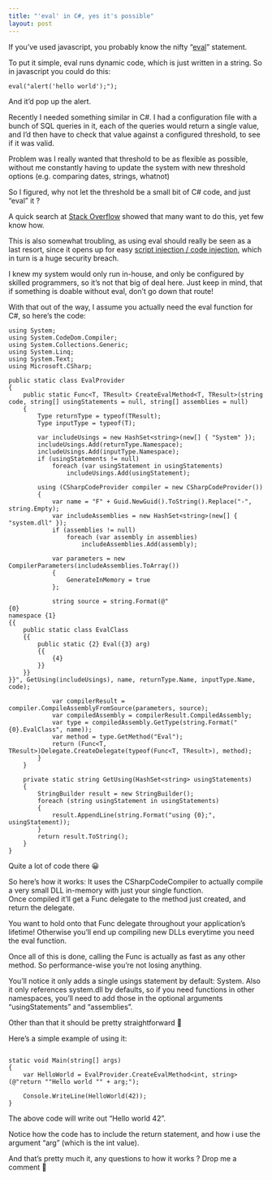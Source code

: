 ```yaml
---
title: "'eval' in C#, yes it's possible"
layout: post
---
```


If you’ve used javascript, you probably know the nifty “[eval](http://www.w3schools.com/jsref/jsref_eval.asp)” statement.

To put it simple, eval runs dynamic code, which is just written in a string. So in javascript you could do this:

```
eval("alert('hello world');");
```

And it’d pop up the alert.

Recently I needed something similar in C#. I had a configuration file with a bunch of SQL queries in it, each of the queries would return a single value, and I’d then have to check that value against a configured threshold, to see if it was valid.

Problem was I really wanted that threshold to be as flexible as possible, without me constantly having to update the system with new threshold options (e.g. comparing dates, strings, whatnot)

So I figured, why not let the threshold be a small bit of C# code, and just “eval” it ?

A quick search at [Stack Overflow](http://stackoverflow.com/) showed that many want to do this, yet few know how.

This is also somewhat troubling, as using eval should really be seen as a last resort, since it opens up for easy [script injection / code injection](http://en.wikipedia.org/wiki/Code_injection), which in turn is a huge security breach.

I knew my system would only run in-house, and only be configured by skilled programmers, so it’s not that big of deal here. Just keep in mind, that if something is doable without eval, don’t go down that route!

With that out of the way, I assume you actually need the eval function for C#, so here’s the code:

```
using System;
using System.CodeDom.Compiler;
using System.Collections.Generic;
using System.Linq;
using System.Text;
using Microsoft.CSharp;

public static class EvalProvider
{
	public static Func<T, TResult> CreateEvalMethod<T, TResult>(string code, string[] usingStatements = null, string[] assemblies = null)
	{
		Type returnType = typeof(TResult);
		Type inputType = typeof(T);

		var includeUsings = new HashSet<string>(new[] { "System" });
		includeUsings.Add(returnType.Namespace);
		includeUsings.Add(inputType.Namespace);
		if (usingStatements != null)
			foreach (var usingStatement in usingStatements)
				includeUsings.Add(usingStatement);

		using (CSharpCodeProvider compiler = new CSharpCodeProvider())
		{
			var name = "F" + Guid.NewGuid().ToString().Replace("-", string.Empty);
			var includeAssemblies = new HashSet<string>(new[] { "system.dll" });
			if (assemblies != null)
				foreach (var assembly in assemblies)
					includeAssemblies.Add(assembly);

			var parameters = new CompilerParameters(includeAssemblies.ToArray())
			{
				GenerateInMemory = true
			};

			string source = string.Format(@"
{0}
namespace {1}
{{
	public static class EvalClass
	{{
		public static {2} Eval({3} arg)
		{{
			{4}
		}}
	}}
}}", GetUsing(includeUsings), name, returnType.Name, inputType.Name, code);

			var compilerResult = compiler.CompileAssemblyFromSource(parameters, source);
			var compiledAssembly = compilerResult.CompiledAssembly;
			var type = compiledAssembly.GetType(string.Format("{0}.EvalClass", name));
			var method = type.GetMethod("Eval");
			return (Func<T, TResult>)Delegate.CreateDelegate(typeof(Func<T, TResult>), method);
		}
	}

	private static string GetUsing(HashSet<string> usingStatements)
	{
		StringBuilder result = new StringBuilder();
		foreach (string usingStatement in usingStatements)
		{
			result.AppendLine(string.Format("using {0};", usingStatement));
		}
		return result.ToString();
	}
}
```

Quite a lot of code there 😀

So here’s how it works: It uses the CSharpCodeCompiler to actually compile a very small DLL in-memory with just your single function.  
Once compiled it’ll get a Func<t tresult=""> delegate to the method just created, and return the delegate.</t>

You want to hold onto that Func delegate throughout your application’s lifetime! Otherwise you’ll end up compiling new DLLs everytime you need the eval function.

Once all of this is done, calling the Func is actually as fast as any other method. So performance-wise you’re not losing anything.

You’ll notice it only adds a single usings statement by default: System. Also it only references system.dll by defaults, so if you need functions in other namespaces, you’ll need to add those in the optional arguments “usingStatements” and “assemblies”.

Other than that it should be pretty straightforward 🙂

Here’s a simple example of using it:

```

static void Main(string[] args)
{
	var HelloWorld = EvalProvider.CreateEvalMethod<int, string>(@"return ""Hello world "" + arg;");

	Console.WriteLine(HelloWorld(42));
}
```

The above code will write out “Hello world 42”.

Notice how the code has to include the return statement, and how i use the argument “arg” (which is the int value).

And that’s pretty much it, any questions to how it works ? Drop me a comment 🙂